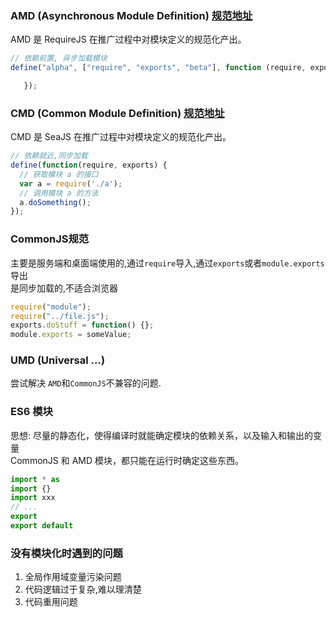 ### AMD (Asynchronous Module Definition)    [规范地址](https://github.com/amdjs/amdjs-api/wiki/AMD)
AMD 是 RequireJS 在推广过程中对模块定义的规范化产出。
```js
// 依赖前置, 异步加载模块
define("alpha", ["require", "exports", "beta"], function (require, exports, beta) {

   });
```

### CMD (Common  Module Definition)    [规范地址](https://github.com/seajs/seajs/issues/242)
CMD 是 SeaJS 在推广过程中对模块定义的规范化产出。
```js
// 依赖就近,同步加载
define(function(require, exports) {
  // 获取模块 a 的接口
  var a = require('./a');
  // 调用模块 a 的方法
  a.doSomething();
});
```
### CommonJS规范
主要是服务端和桌面端使用的,通过`require`导入,通过`exports`或者`module.exports`导出  
是同步加载的,不适合浏览器
```js
require("module");
require("../file.js");
exports.doStuff = function() {};
module.exports = someValue;
```

### UMD (Universal ...) 
尝试解决 `AMD`和`CommonJS`不兼容的问题.

### ES6 模块
思想:  尽量的静态化，使得编译时就能确定模块的依赖关系，以及输入和输出的变量  
CommonJS 和 AMD 模块，都只能在运行时确定这些东西。  
```js
import * as
import {}
import xxx
// ...
export 
export default
```

### 没有模块化时遇到的问题
1. 全局作用域变量污染问题  
2. 代码逻辑过于复杂,难以理清楚
3. 代码重用问题
